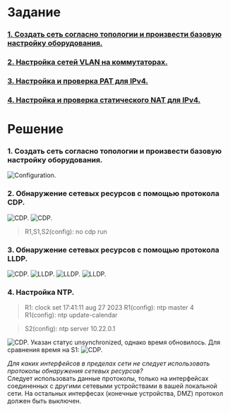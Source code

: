 # Задание
### [1. Создать сеть согласно топологии и произвести базовую настройку оборудования.](#1)
### [2. Настройка сетей VLAN на коммутаторах.](#2)
### [3. Настройка и проверка PAT для IPv4.](#3)
### [4. Настройка и проверка статического NAT для IPv4.](#4)

# Решение   
### <a name="1"> 1. Создать сеть согласно топологии и произвести базовую настройку оборудования.</a>  

<image src="./scheme.PNG" alt="Configuration.">  

### <a name="2"> 2. Обнаружение сетевых ресурсов с помощью протокола CDP.</a>  

<image src="./show-s1.PNG" alt="CDP.">  

<image src="./s1-cdp-traffic.PNG" alt="CDP.">  

  > R1,S1,S2(config): no cdp run

### <a name="3"> 3. Обнаружение сетевых ресурсов с помощью протокола LLDP.</a>  

<image src="./lldp-s2.PNG" alt="CDP.">  

<image src="./neigr1.PNG" alt="LLDP.">  
  
<image src="./neighs1.PNG" alt="LLDP.">  

<image src="./neighs2.PNG" alt="LLDP.">  

### <a name="4"> 4. Настройка NTP.</a>  

  > R1: clock set 17:41:11 aug 27 2023 
  > R1(config): ntp master 4  
  > R1(config): ntp update-calendar  

  > S2(config): ntp server 10.22.0.1

<image src="./s2-clock.PNG" alt="CDP.">  
Указан статус unsynchronized, однако время обновилось. Для сравнения время на S1:  
<image src="./s1-clock.PNG" alt="CDP.">  

  *Для каких интерфейсов в пределах сети не следует использовать протоколы обнаружения сетевых ресурсов?*  
  Следует использовать данные протоколы, только на интерфейсах соединенных с другими сетевыми устройствами в вашей локальной сети. На остальных интерфесах (конечные устройства, DMZ) протокол должен быть выключен.
